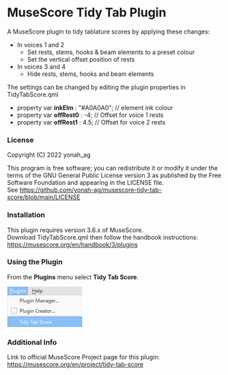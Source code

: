 # MuseScore Tidy Tab Plugin

A MuseScore plugin to tidy tablature scores by applying these changes:

+ In voices 1 and 2
  + Set rests, stems, hooks & beam elements to a preset colour
  + Set the vertical offset position of rests
+ In voices 3 and 4
  + Hide rests, stems, hooks and beam elements

The settings can be changed by editing the plugin properties in TidyTabScore.qml
+ property var **inkElm** : "#A0A0A0"; // element ink colour
+ property var **offRest0** : -4; // Offset for voice 1 rests
+ property var **offRest1** : 4.5; // Offset for voice 2 rests

### License

Copyright (C) 2022 yonah_ag

This program is free software; you can redistribute it or modify it under the terms of the GNU General Public License version 3 as published by the Free Software Foundation and appearing in the LICENSE file.  
See https://github.com/yonah-ag/musescore-tidy-tab-score/blob/main/LICENSE

### Installation

This plugin requires version 3.6.x of MuseScore.  
Download TidyTabScore.qml then follow the handbook instructions:  
https://musescore.org/en/handbook/3/plugins

### Using the Plugin

From the **Plugins** menu select **Tidy Tab Score**.

![01](https://github.com/yonah-ag/musescore-tidy-tab-score/blob/main/images/TidyTab01.png)

### Additional Info

Link to official MuseScore Project page for this plugin:  
https://musescore.org/en/project/tidy-tab-score
